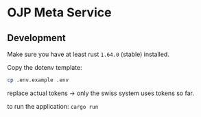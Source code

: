 # OJP Meta Service

## Development

Make sure you have at least rust `1.64.0` (stable) installed.

Copy the dotenv template:

```sh
cp .env.example .env
```

replace actual tokens -> only the swiss system uses tokens so far.

to run the application: `cargo run`